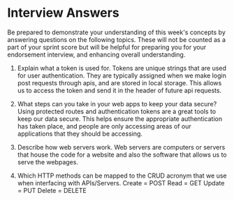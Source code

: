 # Interview Answers
Be prepared to demonstrate your understanding of this week's concepts by answering questions on the following topics. These will not be counted as a part of your sprint score but will be helpful for preparing you for your endorsement interview, and enhancing overall understanding.


1. Explain what a token is used for.
Tokens are unique strings that are used for user authentication. They are typically assigned when we make login post requests through apis, and are stored in local storage. This allows us to access the token and send it in the header of future api requests. 

2. What steps can you take in your web apps to keep your data secure?
Using protected routes and authentication tokens are a great tools to keep our data secure. This helps ensure the appropriate authentication has taken place, and people are only accessing areas of our applications that they should be accessing.

3. Describe how web servers work.
Web servers are computers or servers that house the code for a website and also the software that allows us to serve the webpages.   

4. Which HTTP methods can be mapped to the CRUD acronym that we use when interfacing with APIs/Servers.
Create = POST
Read = GET
Update = PUT
Delete = DELETE